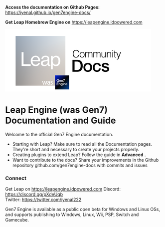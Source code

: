 **Access the documentation on Github Pages:** https://iyenal.github.io/gen7engine-docs/

**Get Leap Homebrew Engine on** https://leapengine.idpowered.com

![](icon.png)

# **Leap Engine (was Gen7) Documentation and Guide**

Welcome to the official Gen7 Engine documentation.

- Starting with Leap? Make sure to read all the Documentation pages. They're short and necessary to create your projects properly.
- Creating plugins to extend Leap? Follow the guide in **Advanced** .
- Want to contribute to the docs? Share your improvements in the Github repository github.com/gen7engine-docs with commits and issues

### Connect

Get Leap on https://leapengine.idpowered.com
Discord: https://discord.gg/pXdeUqb  
Twitter: https://twitter.com/iyenal222  

Gen7 Engine is available as a public open beta for Windows and Linux OSs, and supports publishing to Windows, Linux, Wii, PSP, Switch and Gamecube.
